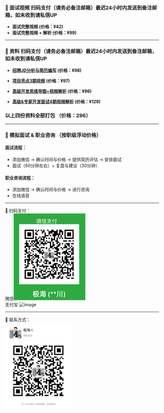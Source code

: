 ### ️🌟 面试视频 扫码支付（**请务必备注邮箱**）最迟24小时内发送到备注邮箱，如未收到请私信UP
+ **面试完整视频 (价格：¥42)**  
+ **面试完整视频 + 解析 (价格：¥99)**  

------
### ️🌟 资料 扫码支付（**请务必备注邮箱**）最迟24小时内发送到备注邮箱，如未收到请私信UP

+ **[招聘JD分析与简历编写](https://www.bilibili.com/video/BV1c3411Z7xB/?spm_id_from=333.999.0.0) (价格：¥98)**  

+ **[项目亮点3期视频](https://www.bilibili.com/video/BV1UY4y1u7MB/?spm_id_from=333.999.0.0) (价格：¥97)**  


+ **[高级开发思维导图+视频解析](https://www.bilibili.com/video/BV1rS4y1o7Ce/?spm_id_from=333.999.0.0) (价格：¥96)** 


+ **[高级&专家开发面试4期视频解析](https://www.bilibili.com/video/BV1m34y1x7jW/?spm_id_from=333.999.0.0) (价格：¥129)** 


### 以上四份资料全部打包 （价格：296）

------
###  🌟 模拟面试 & 职业咨询 （按职级浮动价格）
#### 面试流程：
- 添加微信 -> 确认时间与价格 -> 提供简历评估 -> 安排面试
- 面试（60分钟左右）+ 复盘与建议（30分钟）

#### 职业咨询流程：
- 添加微信 -> 确认时间与价格 -> 进行咨询
- 在线语音

------
🌟 扫码支付：<br>
微信![Pay](img/PaymentCode.jpeg)
<br>支付宝
<img width="220" alt="image" src="https://user-images.githubusercontent.com/98442707/201079853-2fa09c77-6a1a-4f7b-bbaa-6fa40c58c1f5.png">

------
🌟 联系方式： <br>
![weChat](img/weChat.jpeg)

